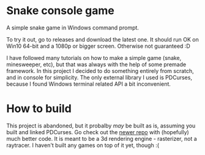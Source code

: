 # Snake console game
A simple snake game in Windows command prompt.

To try it out, go to releases and download the latest one. It should run OK on Win10 64-bit and a 1080p or bigger screen. Otherwise not guaranteed :D

I have followed many tutorials on how to make a simple game (snake, minesweeper, etc), but that was always with the help of some premade framework.
In this project I decided to do something entirely from scratch, and in console for simplicity. The only external library I used is PDCurses,
because I found Windows terminal related API a bit inconvenient.

# How to build

This project is abandoned, but it probalby *may* be built as is, assuming you built and linked PDCurses.
Go check out the [newer repo](https://github.com/iliasZh/console-engine) with (hopefully) much better code.
It is meant to be a 3d rendering engine - rasterizer, not a raytracer. I haven't built any games on top of it yet, though :(
